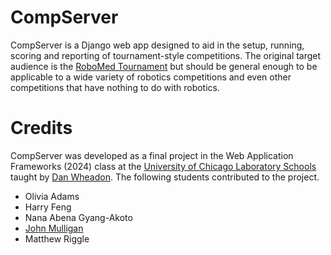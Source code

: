 # CompServer
CompServer is a Django web app designed to aid in the setup, running, scoring and reporting of tournament-style competitions. The original target audience is the [RoboMed Tournament](https://www.mais-web.org/robotics-robomed-tournament) but should be general enough to be applicable to a wide variety of robotics competitions and even other competitions that have nothing to do with robotics. 

# Credits
CompServer was developed as a final project in the Web Application Frameworks (2024) class at the [University of Chicago Laboratory Schools](https://www.ucls.uchicago.edu/) taught by [Dan Wheadon](https://www.linkedin.com/in/dan-wheadon-30b8684). The following students contributed to the project.
- Olivia Adams
- Harry Feng
- Nana Abena Gyang-Akoto
- [John Mulligan](https://github.com/Outlandish0191)
- Matthew Riggle
